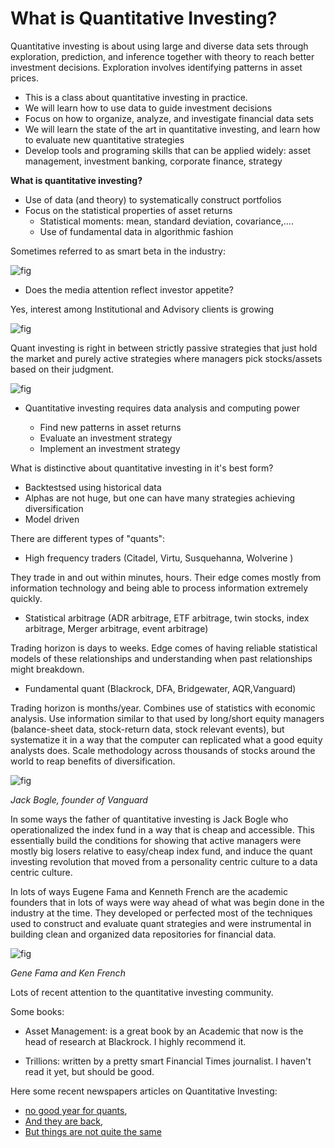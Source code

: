What is Quantitative Investing?
====================

Quantitative investing is about using
large and diverse data
sets through exploration, prediction, and inference together with theory to reach better investment decisions.  Exploration involves
identifying patterns in asset prices.  

* This is a class about quantitative investing in practice.
* We will learn how to use data to guide investment decisions
* Focus on how to organize, analyze, and investigate financial data sets
* We will learn the state of the art in quantitative investing, and learn how to evaluate new quantitative strategies
* Develop tools and programing skills that can be applied widely: asset management, investment banking, corporate finance, strategy

**What is quantitative investing?**

* Use of data (and theory) to systematically construct portfolios
* Focus on the statistical properties of asset returns
  - Statistical moments: mean, standard deviation, covariance,….
  - Use of fundamental data in algorithmic fashion

Sometimes referred to as smart beta in the industry:

![fig](../../assets/plots/intro1.jpg)

* Does the media attention reflect investor appetite?

Yes, interest among Institutional and Advisory clients is growing

![fig](../../assets/plots/intro2.jpg)

Quant investing is right in between strictly passive strategies that just hold the market and purely active strategies where managers pick stocks/assets based on their judgment.

![fig](../../assets/plots/intro3.jpg)

* Quantitative investing requires data analysis and computing power

  - Find new patterns in asset returns
  - Evaluate an investment strategy
  - Implement an investment strategy

What is distinctive about quantitative investing in it's best form?

* Backtestsed using historical data
* Alphas are not huge, but one can have many strategies achieving diversification
* Model driven

There are different types of "quants":

- High frequency traders (Citadel, Virtu, Susquehanna, Wolverine )

 They trade in and out within minutes, hours. Their edge comes mostly from information technology and being able to process information extremely quickly.

 - Statistical arbitrage (ADR arbitrage, ETF arbitrage, twin stocks, index arbitrage, Merger arbitrage, event arbitrage)

 Trading horizon is days to weeks. Edge comes of having reliable statistical models of these relationships and understanding when past relationships might breakdown.

 - Fundamental quant (Blackrock, DFA, Bridgewater, AQR,Vanguard)

 Trading horizon is months/year. Combines use of statistics with economic analysis. Use information similar to that used by  long/short equity managers (balance-sheet data, stock-return data, stock relevant events), but systematize it in a way that the  computer can replicated what a good equity analysts does. Scale methodology  across thousands of stocks around the world to reap benefits of diversification.

 ![fig](../../assets/plots/intro4.jpg)

 *Jack Bogle, founder of Vanguard*

 In some ways the father of quantitative investing is Jack Bogle who operationalized the index fund in a way that is cheap and accessible. This essentially build the conditions for showing that active managers were mostly big losers relative to easy/cheap index fund, and induce the quant investing revolution that moved from a personality centric culture to a data centric culture.

 In lots of ways Eugene Fama and Kenneth French are the academic founders that in lots of ways were way ahead of what was begin done in the industry at the time. They developed or perfected most of the techniques used to construct and evaluate quant strategies and were instrumental in building clean and organized data repositories for financial data.


 ![fig](../../assets/plots/intro5.jpg)

 *Gene Fama and Ken French*

Lots of recent attention to the quantitative investing community.

Some books:
* Asset Management: is a great book by an Academic that now is the head of research at Blackrock. I highly recommend it.

* Trillions: written by a pretty smart Financial Times journalist. I haven't read it yet, but should be good.

 Here some recent newspapers articles on Quantitative Investing:

* [no good year for quants](https://github.com/amoreira2/Lectures/blob/09526a0cdfc6c60b6b2ad63389f266ac7b5433fa/assets/papers/A%20terrible,%C2%A0horrible,%20no-good%C2%A0year%20for%20quants%20_%20Financial%20Times.pdf),
* [And they are back](https://github.com/amoreira2/Lectures/blob/09526a0cdfc6c60b6b2ad63389f266ac7b5433fa/assets/papers/%E2%80%98Quant%20winter%E2%80%99%20thaw%20ends%20long%20spell%20of%20drab%20returns%20for%20funds%20_%20Financial%20Times.pdf),
* [But things are not quite the same](https://github.com/amoreira2/Lectures/blob/09526a0cdfc6c60b6b2ad63389f266ac7b5433fa/assets/papers/Investors%20brace%20for%20%E2%80%98major%20shift%E2%80%99%20as%20momentum%20and%20value%20collide%20_%20Financial%20Times.pdf)
